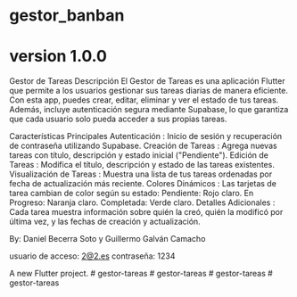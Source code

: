 # gestor_banban
# version 1.0.0
Gestor de Tareas
Descripción
El Gestor de Tareas es una aplicación Flutter que permite a los usuarios gestionar sus tareas diarias de manera eficiente. Con esta app, puedes crear, editar, eliminar y ver el estado de tus tareas. Además, incluye autenticación segura mediante Supabase, lo que garantiza que cada usuario solo pueda acceder a sus propias tareas.

Características Principales
Autenticación : Inicio de sesión y recuperación de contraseña utilizando Supabase.
Creación de Tareas : Agrega nuevas tareas con título, descripción y estado inicial ("Pendiente").
Edición de Tareas : Modifica el título, descripción y estado de las tareas existentes.
Visualización de Tareas : Muestra una lista de tus tareas ordenadas por fecha de actualización más reciente.
Colores Dinámicos : Las tarjetas de tarea cambian de color según su estado:
Pendiente: Rojo claro.
En Progreso: Naranja claro.
Completada: Verde claro.
Detalles Adicionales : Cada tarea muestra información sobre quién la creó, quién la modificó por última vez, y las fechas de creación y actualización.

By: Daniel Becerra Soto y Guillermo Galván Camacho

usuario de acceso: 2@2.es
contraseña: 1234

A new Flutter project.
#   g e s t o r - t a r e a s  
 #   g e s t o r - t a r e a s  
 #   g e s t o r - t a r e a s  
 #   g e s t o r - t a r e a s  
 